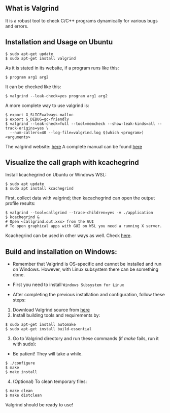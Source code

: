## What is Valgrind

It is a robust tool to check C/C++ programs dynamically for various bugs and errors.

## Installation and Usage on Ubuntu 

```
$ sudo apt-get update
$ sudo apt-get install valgrind
```
As it is stated in its website, if a program runs like this:
```
$ program arg1 arg2
```
It can be checked like this:
```
$ valgrind --leak-check=yes program arg1 arg2
```
A more complete way to use valgrind is:
```
$ export G_SLICE=always-malloc
$ export G_DEBUG=gc-friendly
$ valgrind --leak-check=full --tool=memcheck --show-leak-kinds=all --track-origins=yes \
  --num-callers=40 --log-file=valgrind.log $(which <program>) <arguments>
```
The valgrind website: [here](http://valgrind.org/)
A complete manual can be found [here](http://valgrind.org/docs/manual/valgrind_manual.pdf)

## Visualize the call graph with kcachegrind

Install kcachegrind on Ubuntu or Windows WSL:
```
$ sudo apt update
$ sudo apt install kcachegrind
```

First, collect data with valgrind; then kacachegrind can open the output profile results:
```
$ valgrind --tool=callgrind --trace-children=yes -v ./application
$ kcachegrind &
# Open <callgrind.out.xxx> from the GUI
# To open graphical apps with GUI on WSL you need a running X server.
```
Kcachegrind can be used in other ways as well. Check [here](https://kcachegrind.github.io/html/Usage.html).

## Build and installation on Windows:
- Remember that Valgrind is OS-specific and cannot be installed and run on Windows. 
However, with Linux subsystem there can be something done.

- First you need to install `Windows Subsystem for Linux`

- After completing the previous installation and configuration, follow these steps:
1. Download Valgrind source from [here](https://www.valgrind.org/downloads/current.html)
2. Install building tools and requirements by:
```
$ sudo apt-get install automake
$ sudo apt-get install build-essential
```
3. Go to Valgrind directory and run these commands (if *make* fails, run it with sudo):
- Be patient! They will take a while.
```
$ ./configure
$ make
$ make install
```
4. (Optional) To clean temporary files:
```
$ make clean
$ make distclean
```
Valgrind should be ready to use!
